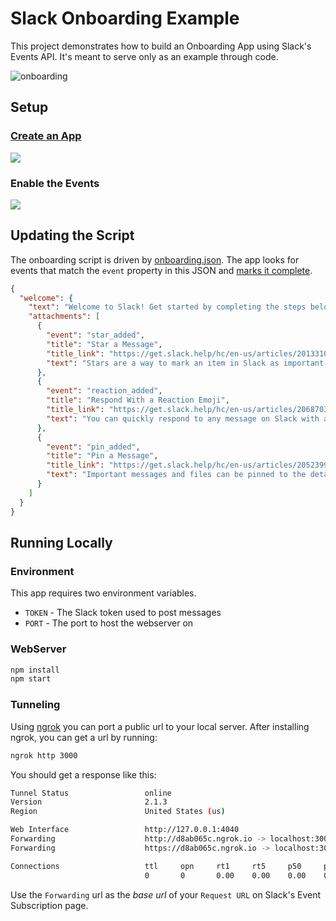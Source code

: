 # Slack Onboarding Example
This project demonstrates how to build an Onboarding App using Slack's Events API. It's meant to serve only as an example through code.

![onboarding](https://cloud.githubusercontent.com/assets/35968/17162650/5703766c-537d-11e6-9c36-3e780d06f77c.gif)

## Setup
### [Create an App](https://api.slack.com/apps/new)

![](https://cloud.githubusercontent.com/assets/35968/17163271/355323a4-5383-11e6-93fc-e1f74641e553.png)


### Enable the Events
![](https://cloud.githubusercontent.com/assets/35968/17162944/27e8f6ec-5380-11e6-8d83-6e6ada06e536.png)


## Updating the Script
The onboarding script is driven by [onboarding.json](src/onboarding.json). The app looks for events that match the `event` property in this JSON and [marks it complete](src/index.js#L25).

```json
{
  "welcome": {
    "text": "Welcome to Slack! Get started by completing the steps below.",
    "attachments": [
      {
        "event": "star_added",
        "title": "Star a Message",
        "title_link": "https://get.slack.help/hc/en-us/articles/201331016-Using-stars",
        "text": "Stars are a way to mark an item in Slack as important. You can star channels or direct messages to move them to the top of your left sidebar, or star messages so you can easily come back to them later."
      },
      {
        "event": "reaction_added",
        "title": "Respond With a Reaction Emoji",
        "title_link": "https://get.slack.help/hc/en-us/articles/206870317-Emoji-reactions",
        "text": "You can quickly respond to any message on Slack with an emoji reaction. Reactions can be used for any purpose: voting, checking off to-do items, showing excitement."      
      },
      {
        "event": "pin_added",
        "title": "Pin a Message",
        "title_link": "https://get.slack.help/hc/en-us/articles/205239997-Pinning-messages-and-files",
        "text": "Important messages and files can be pinned to the details pane in any channel or direct message, including group messages, for easy reference."
      }
    ]
  }
}
```

## Running Locally

### Environment
This app requires two environment variables.

* `TOKEN` - The Slack token used to post messages
* `PORT` - The port to host the webserver on



### WebServer
```bash
npm install
npm start
```
### Tunneling
Using [ngrok](https://ngrok.com/) you can port a public url to your local server. After installing ngrok, you can get a url by running:

```bash
ngrok http 3000
```

You should get a response like this:

```bash
Tunnel Status                 online
Version                       2.1.3
Region                        United States (us)

Web Interface                 http://127.0.0.1:4040
Forwarding                    http://d8ab065c.ngrok.io -> localhost:3000
Forwarding                    https://d8ab065c.ngrok.io -> localhost:3000

Connections                   ttl     opn     rt1     rt5     p50     p90
                              0       0       0.00    0.00    0.00    0.00  
```

Use the `Forwarding` url as the *base url* of your `Request URL` on Slack's Event Subscription page.
